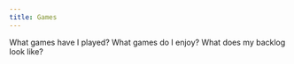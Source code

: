```yaml
---
title: Games
---
```


What games have I played? What games do I enjoy? What does my backlog look like?